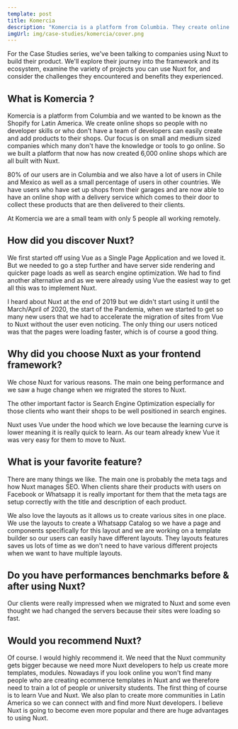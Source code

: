 ```yaml
---
template: post
title: Komercia
description: "Komercia is a platform from Columbia. They create online shops so people with no developer skills or who don't have a team of developers can easily create and add products to their shops."
imgUrl: img/case-studies/komercia/cover.png
---
```


For the Case Studies series, we've been talking to companies using Nuxt to build their product. We'll explore their journey into the framework and its ecosystem, examine the variety of projects you can use Nuxt for, and consider the challenges they encountered and benefits they experienced.

## What is Komercia ?

Komercia is a platform from Columbia and we wanted to be known as the Shopify for Latin America. We create online shops so people with no developer skills or who don't have a team of developers can easily create and add products to their shops. Our focus is on small and medium sized companies which many don't have the knowledge or tools to go online. So we built a platform that now has now created 6,000 online shops which are all built with Nuxt.

80% of our users are in Columbia and we also have a lot of users in Chile and Mexico as well as a small percentage of users in other countries. We have users who have set up shops from their garages and are now able to have an online shop with a delivery service which comes to their door to collect these products that are then delivered to their clients. 

At Komercia we are a small team with only 5 people all working remotely.

## How did you discover Nuxt?

We first started off using Vue as a Single Page Application and we loved it. But we needed to go a step further and have server side rendering and quicker page loads as well as search engine optimization. We had to find another alternative and as we were already using Vue the easiest way to get all this was to implement Nuxt. 

I heard about Nuxt at the end of 2019 but we didn't start using it until the March/April of 2020, the start of the Pandemia, when we started to get so many new users that we had to accelerate the migration of sites from Vue to Nuxt without the user even noticing. The only thing our users noticed was that the pages were loading faster, which is of course a good thing.

## Why did you choose Nuxt as your frontend framework?

We chose Nuxt for various reasons. The main one being performance and we saw a huge change when we migrated the stores to Nuxt. 

The other important factor is Search Engine Optimization especially for those clients who want their shops to be well positioned in search engines. 

Nuxt uses Vue under the hood which we love because the learning curve is lower meaning it is really quick to learn. As our team already knew Vue it was very easy for them to move to Nuxt.

## What is your favorite feature?

There are many things we like. The main one is probably the meta tags and how Nuxt manages SEO. When clients share their products with users on Facebook or Whatsapp it is really important for them that the meta tags are setup correctly with the title and description of each product.

We also love the layouts as it allows us to create various sites in one place. We use the layouts to create a Whatsapp Catalog so we have a page and components specifically for this layout and we are working on a template builder so our users can easily have different layouts. They layouts features saves us lots of time as we don't need to have various different projects when we want to have multiple layouts.

## Do you have performances benchmarks before & after using Nuxt?

Our clients were really impressed when we migrated to Nuxt and some even thought we had changed the servers because their sites were loading so fast.

## Would you recommend Nuxt?

Of course. I would highly recommend it. We need that the Nuxt community gets bigger because we need more Nuxt developers to help us create more templates, modules. Nowadays if you look online you won't find many people who are creating ecommerce templates in Nuxt and we therefore need to train a lot of people or university students. The first thing of course is to learn Vue and Nuxt. We also plan to create more communities in Latin America so we can connect with and find more Nuxt developers. I believe Nuxt is going to become even more popular and there are huge advantages to using Nuxt.
